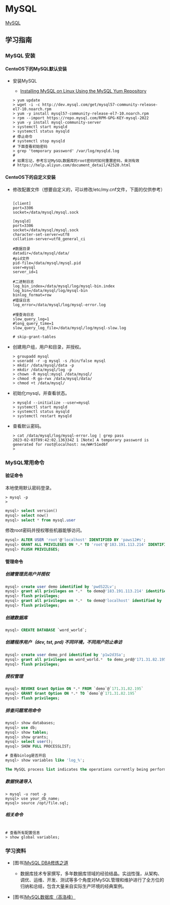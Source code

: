 # MySQL

[MySQL](https://www.mysql.com)

## 学习指南

### MySQL 安装

#### CentoOS下的MySQL默认安装

* 安装MySQL
  * [Installing MySQL on Linux Using the MySQL Yum Repository](https://dev.mysql.com/doc/mysql-installation-excerpt/5.7/en/linux-installation-yum-repo.html)
  
  ```shell
  > yum update
  > wget -i -c http://dev.mysql.com/get/mysql57-community-release-el7-10.noarch.rpm
  > yum -y install mysql57-community-release-el7-10.noarch.rpm
  > rpm --import https://repo.mysql.com/RPM-GPG-KEY-mysql-2022
  > yum -y install mysql-community-server
  > systemctl start mysqld
  > systemctl status mysqld
  # 停止命令
  # systemctl stop mysqld
  # 下面查看初始密码
  > grep 'temporary password' /var/log/mysqld.log
  # 
  # 如果忘记，参考忘记MySQL数据库的root密码时如何重置密码，亲测有效
  # https://help.aliyun.com/document_detail/42520.html
  ```

#### CentoOS下的自定义安装

* 修改配置文件（想要自定义的，可以修改/etc/my.cnf文件，下面的仅供参考）

  ```text

  [client]
  port=3306
  socket=/data/mysql/mysql.sock

  [mysqld]
  port=3306
  socket=/data/mysql/mysql.sock
  character-set-server=utf8
  collation-server=utf8_general_ci

  #数据目录
  datadir=/data/mysql/data/
  #pid文件
  pid-file=/data/mysql/mysql.pid
  user=mysql
  server_id=1

  #二进制日志
  log_bin_index=/data/mysql/log/mysql-bin.index
  log_bin=/data/mysql/log/mysql-bin
  binlog_format=row
  #错误日志
  log_error=/data/mysql/log/mysql-error.log

  #慢查询日志
  slow_query_log=1
  #long_query_time=1
  slow_query_log_file=/data/mysql/log/mysql-slow.log

  # skip-grant-tables

  ```

* 创建用户组，用户和目录，并授权。

  ```shell
  > groupadd mysql
  > useradd -r -g mysql -s /bin/false mysql
  > mkdir /data/mysql/data -p
  > mkdir /data/mysql/log -p
  > chown -R mysql:mysql /data/mysql/
  > chmod -R go-rwx /data/mysql/data/
  > chmod +t /data/mysql/
  ```

* 初始化mysql，并查看状态。

  ```shell
  > mysqld --initialize --user=mysql
  > systemctl start mysqld
  > systemctl status mysqld
  > systemctl restart mysqld
  ```

* 查看默认密码。

  ```shell
  > cat /data/mysql/log/mysql-error.log | grep pass
  2023-02-03T09:42:02.136334Z 1 [Note] A temporary password is generated for root@localhost: ne/W#r51ed6f
  > 
  ```

### MySQL常用命令

#### 验证命令

本地使用默认密码登录。

```shell
> mysql -p
> 
```

```sql
mysql> select version()
mysql> select now()
mysql> select * from mysql.user
```

修改root密码并授权哪些机器能够访问。

```sql
mysql> ALTER USER 'root'@'localhost' IDENTIFIED BY 'paws12#s';
mysql> GRANT ALL PRIVILEGES ON *.* TO 'root'@'183.191.113.214' IDENTIFIED BY 'paws12#s' WITH GRANT OPTION;
mysql> FLUSH PRIVILEGES;
```

#### 管理命令

##### 创建管理员用户并授权

```sql
mysql> create user demo identified by 'pwdS22Lv';
mysql> grant all privileges on *.*  to demo@'183.191.113.214' identified by 'pwdS22Lv';
mysql> flush privileges;
mysql> grant all privileges on *.*  to demo@'localhost' identified by 'pwdS22Lv';
mysql> flush privileges;
```

##### 创建数据库

```sql
mysql> CREATE DATABASE `word_world`;
```

##### 创建程序用户（dev, tst, prd) 不同环境，不同用户防止串访

```sql
mysql> create user demo_prd identified by 'p1w2d3Sa';
mysql> grant all privileges on word_world.*  to demo_prd@'171.31.82.195' identified by 'p1w2d3Sa';
mysql> flush privileges;
```

##### 授权管理

```sql
mysql> REVOKE Grant Option ON *.* FROM `demo`@`171.31.82.195`
mysql> GRANT Grant Option ON *.* TO `demo`@`171.31.82.195`
mysql> flush privileges;
```

##### 排查问题常用命令

```sql
mysql> show databases;
mysql> use db;
mysql> show tables;
mysql> show grants;
mysql> select user();
mysql> SHOW FULL PROCESSLIST;

# 查看binlog是否开启
mysql> show variables like 'log_%';

The MySQL process list indicates the operations currently being performed by the set of threads executing within the server.
```

##### 数据快速导入

```shell
> mysql -u root -p 
mysql> use your_db_name;
mysql> source /opt/file.sql;
```

##### 相关命令

``` shell

# 查看所有配置信息
> show global variables;

```

### 学习资料

* [图书][MySQL DBA修炼之道](http://product.dangdang.com/24194120.html)
  * 数据库技术专家撰写，多年数据库领域的经验结晶。实战性强，从架构、调优、运维、开发、测试等多个角度对MySQL管理和维护进行了全方位的归纳和总结，包含大量来自实际生产环境的经典案例。

* [图书][MySQL数据库（高洛峰）](http://study.163.com/course/introduction/247003.htm#/courseDetail)
